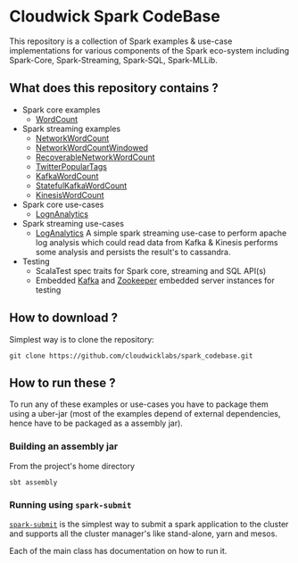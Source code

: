 # Cloudwick Spark CodeBase

This repository is a collection of Spark examples & use-case implementations for various components of the Spark eco-system including Spark-Core, Spark-Streaming, Spark-SQL, Spark-MLLib.

## What does this repository contains ?

* Spark core examples
    * [WordCount](src/main/scala/com/cloudwick/spark/examples/core/WordCountRunner.scala)
* Spark streaming examples
    * [NetworkWordCount](src/main/scala/com/cloudwick/spark/examples/streaming/local/NetworkWordCount.scala)
    * [NetworkWordCountWindowed](src/main/scala/com/cloudwick/spark/examples/streaming/local/NetworkWordCountWindowed.scala)
    * [RecoverableNetworkWordCount](src/main/scala/com/cloudwick/spark/examples/streaming/local/RecoverableNetworkWordCount.scala)
    * [TwitterPopularTags](src/main/scala/com/cloudwick/spark/examples/streaming/twitter/TwitterPopularTags.scala)
    * [KafkaWordCount](src/main/scala/com/cloudwick/spark/examples/streaming/kafka/KafkaWordCount.scala)
    * [StatefulKafkaWordCount](src/main/scala/com/cloudwick/spark/examples/streaming/kafka/StatefulKafkaWordCount.scala)
    * [KinesisWordCount](src/main/scala/com/cloudwick/spark/examples/streaming/kinesis/KinesisWordCount.scala)
* Spark core use-cases
    * [LognAnalytics](src/main/scala/com/cloudwick/spark/loganalysis/LogAnalyzerRunner.scala)
* Spark streaming use-cases
    * [LogAnalytics](src/main/scala/com/cloudwick/spark/loganalysis/LogAnalyzerStreamingRunner.scala) 
        A simple spark streaming use-case to perform apache log analysis which could read data from Kafka & Kinesis performs some analysis and persists the result's to cassandra.
* Testing
    * ScalaTest spec traits for Spark core, streaming and SQL API(s)
    * Embedded [Kafka](src/main/scala/com/cloudwick/spark/embedded/KafkaServer.scala) and [Zookeeper](src/main/scala/com/cloudwick/spark/embedded/ZookeeperServer.scala) embedded server instances for testing
    
## How to download ?

Simplest way is to clone the repository:

```
git clone https://github.com/cloudwicklabs/spark_codebase.git
```
    
## How to run these ?

To run any of these examples or use-cases you have to package them using a uber-jar (most of the examples depend of external dependencies, hence have to be packaged as a assembly jar).

### Building an assembly jar

From the project's home directory

```
sbt assembly
```

### Running using `spark-submit`

[`spark-submit`](https://spark.apache.org/docs/latest/submitting-applications.html) is the simplest way to submit a spark application to the cluster and supports all the cluster manager's like stand-alone, yarn and mesos.

Each of the main class has documentation on how to run it.
